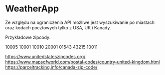 # WeatherApp
Ze względu na ograniczenia API możliwe jest wyszukiwanie po miastach oraz kodach pocztowych tylko z USA, UK i Kanady.

Przykładowe zipcody: 

10005
10001
10010
20001
01543
43215
10011

https://www.unitedstateszipcodes.org/                                                                                                                                                                           
https://www.mapsofworld.com/postal-codes/country-united-kingdom.html
https://parceltracking.info/canada-zip-code/
